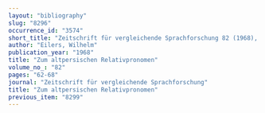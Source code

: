 ```yaml
---
layout: "bibliography"
slug: "8296"
occurrence_id: "3574"
short_title: "Zeitschrift für vergleichende Sprachforschung 82 (1968), 62-68"
author: "Eilers, Wilhelm"
publication_year: "1968"
title: "Zum altpersischen Relativpronomen"
volume_no_: "82"
pages: "62-68"
journal: "Zeitschrift für vergleichende Sprachforschung"
title: "Zum altpersischen Relativpronomen"
previous_item: "8299"
---
```

